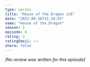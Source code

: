 ```yaml
---
type: series
title: "House of the Dragon 1x6"
date: "2022-09-26T21:34:55"
name: "House of the Dragon"
season: 1
episode: 6
rating: 2
ratingEmoji: ⭐️⭐️
share: false
---
```


_[No review was written for this episode]_
